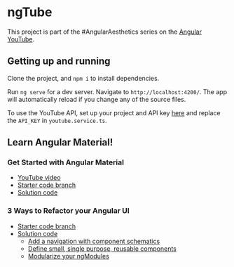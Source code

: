 # ngTube

This project is part of the #AngularAesthetics series on the [Angular YouTube](https://youtube.com/angular).

## Getting up and running

Clone the project, and `npm i` to install dependencies.

Run `ng serve` for a dev server. Navigate to `http://localhost:4200/`. The app will automatically reload if you change any of the source files.

To use the YouTube API, set up your project and API key [here](https://developers.google.com/youtube/v3/getting-started) and replace the `API_KEY` in `youtube.service.ts`. 

## Learn Angular Material!

### Get Started with Angular Material
- [YouTube video](https://www.youtube.com/watch?v=7Esey-sNRlU)
- [Starter code branch](https://github.com/twerske/ng-tube/tree/get-started-with-material)
- [Solution code](https://github.com/twerske/ng-tube/tree/get-started-with-material-solution)

### 3 Ways to Refactor your Angular UI
- [Starter code branch](https://github.com/twerske/ng-tube/tree/best-practices)
- [Solution code](https://github.com/twerske/ng-tube/tree/best-practices-solution)
  - [Add a navigation with component schematics](https://github.com/twerske/ng-tube/commit/85d71d9820bd571f56eed6984472680390cecee2)
  - [Define small, single purpose, reusable components](https://github.com/twerske/ng-tube/commit/c4d528c86971b13c04c6345e59c7aad19a22a711)
  - [Modularize your ngModules](https://github.com/twerske/ng-tube/commit/7981f8faa3bcbfeb7b2bf61c0b1f8e1a8f6057fd)